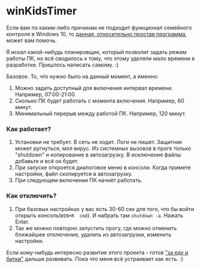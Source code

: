 # winKidsTimer

Если вам по каким-либо причинам не подходит функционал семейного контроля в Windows 10, 
то [данная, относительно простая программа,](https://github.com/n404an/winKidsTimer/releases/latest) может вам помочь.

Я искал какой-нибудь планировщик, который позволит задать режим работы ПК, но всё сводилось к тому, что этому уделяли мало времени в разработке.
Пришлось написать самому. :)

Базовое. То, что нужно было на данный момент, а именно:
1. Можно задать доступный для включения интервал времени. Например, 07:00-21:00.
2. Сколько ПК будет работать с момента включения. Например, 60 минут.
3. Минимальный перерыв между работой ПК. Например, 120 минут.

### Как работает?
1. Установки не требует. В сеть не ходит. Логи не пишет. Защитник может ругнуться, мол вирус. Из системных вызовов в проге только "shutdown" и копирование в автозагрузку. В исключения файлы добавьте и всё ок будет.
2. При запуске откроется диалоговое меню в консоли. Когда примете настройки, файл скопируется в автозагрузку.
3. При следующем включении ПК начнёт работать.

### Как отключить?
1. При базовых настройках у вас есть 30-60 сек для того, что бы войти открыть консоль(`WIN+R  cmd`). И набрать там `shutdown -a`. Нажать Enter.
2. Так же можно повторно запустить прогу, где можно отменить ближайшее отключение, удалить из автозагрузки, изменить настройки.

Если кому-нибудь интересно развитие этого проекта - готов ["за еду и битки"](https://www.blockchain.com/btc/address/1DLZJxtDsFQw6XN8RaBPEYothHqeeWkR1M) дальше развивать. 
Пока что меня всё устраивает как есть. :)

